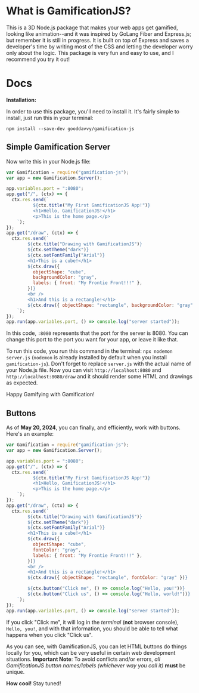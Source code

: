 # What is GamificationJS?

This is a 3D Node.js package that makes your web apps get gamified, looking like animation--and it was inspired by GoLang Fiber and Express.js; but remember it is still in progress. It is built on top of Express and saves a developer's time by writing most of the CSS and letting the developer worry only about the logic. This package is very fun and easy to use, and I recommend you try it out!

# Docs

**Installation:**

In order to use this package, you'll need to install it. It's fairly simple to install, just run this in your terminal:

```
npm install --save-dev gooddavvy/gamification-js
```

## Simple Gamification Server

Now write this in your Node.js file:

```js
var Gamification = require("gamification-js");
var app = new Gamification.Server();

app.variables.port = ":8080";
app.get("/", (ctx) => {
  ctx.res.send(`
          ${ctx.title("My First GamificationJS App!")}
          <h1>Hello, GamificationJS!</h1>
          <p>This is the home page.</p>
    `);
});
app.get("/draw", (ctx) => {
  ctx.res.send(`
        ${ctx.title("Drawing with GamificationJS")}
        ${ctx.setTheme("dark")}
        ${ctx.setFontFamily("Arial")}
        <h1>This is a cube!</h1>
        ${ctx.draw({
          objectShape: "cube",
          backgroundColor: "gray",
          labels: { front: "My Frontie Front!!!" },
        })}
        <br />
        <h1>And this is a rectangle!</h1>
        ${ctx.draw({ objectShape: "rectangle", backgroundColor: "gray" })}
    `);
});
app.run(app.variables.port, () => console.log("server started"));
```

In this code, `:8080` represents that the port for the server is 8080. You can change this port to the port you want for your app, or leave it like that.

To run this code, you run this command in the terminal: `npx nodemon server.js` (`nodemon` is already installed by default when you install `gamification-js`). Don't forget to replace `server.js` with the actual name of your Node.js file. Now you can visit `http://localhost:8080` and `http://localhost:8080/draw` and it should render some HTML and drawings as expected.

Happy Gamifying with Gamification!

## Buttons

As of **May 20, 2024**, you can finally, and efficiently, work with buttons. Here's an example:

```javascript
var Gamification = require("gamification-js");
var app = new Gamification.Server();

app.variables.port = ":8080";
app.get("/", (ctx) => {
  ctx.res.send(`
          ${ctx.title("My First GamificationJS App!")}
          <h1>Hello, GamificationJS!</h1>
          <p>This is the home page.</p>
    `);
});
app.get("/draw", (ctx) => {
  ctx.res.send(`
        ${ctx.title("Drawing with GamificationJS")}
        ${ctx.setTheme("dark")}
        ${ctx.setFontFamily("Arial")}
        <h1>This is a cube!</h1>
        ${ctx.draw({
          objectShape: "cube",
          fontColor: "gray",
          labels: { front: "My Frontie Front!!!" },
        })}
        <br />
        <h1>And this is a rectangle!</h1>
        ${ctx.draw({ objectShape: "rectangle", fontColor: "gray" })}

        ${ctx.button("Click me", () => console.log("Hello, you!"))}
        ${ctx.button("Click us", () => console.log("Hello, world!"))}
    `);
});
app.run(app.variables.port, () => console.log("server started"));
```

If you click "Click me", it will log in the _terminal_ (**not** browser console), `Hello, you!`, and with that information, you should be able to tell what happens when you click "Click us".

As you can see, with GamificationJS, you can let HTML buttons do things locally for you, which can be very useful in certain web development situations. **Important Note**: To avoid conflicts and/or errors, _all GamificationJS button names/labels (whichever way you call it)_ **must** be unique.

**How cool!**
Stay tuned!
